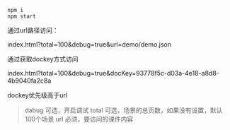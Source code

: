 ```
npm i
npm start
```


通过url路径访问：

index.html?total=100&debug=true&url=demo/demo.json

通过获取dockey方式访问

index.html?total=100&debug=true&docKey=93778f5c-d03a-4e18-a8d8-4b9040fa2c8a

dockey优先级高于url

> dabug 可选，开启调试
> total 可选，场景的总页数，如果没有设置，默认100个场景
> url   必须，要访问的课件内容